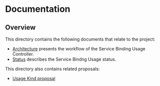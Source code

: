 # Documentation

## Overview

This directory contains the following documents that relate to the project:

* [Architecture](architecture.md) presents the workflow of the Service Binding Usage Controller.
* [Status](status.md) describes the Service Bindng Usage status.

This directory also contains related proposals:

* [Usage Kind proposal](proposals/usage-kind.md)
